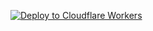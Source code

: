 [![Deploy to Cloudflare Workers](https://deploy.workers.cloudflare.com/button)](https://deploy.workers.cloudflare.com/?url=https://github.com/oppailibs/bads)
